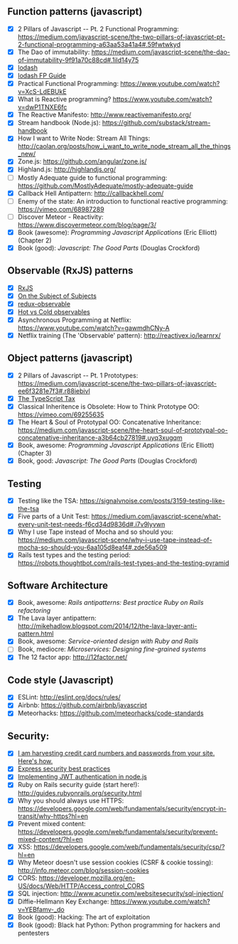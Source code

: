 ## Function patterns (javascript)
- [x] 2 Pillars of Javascript -- Pt. 2 Functional Programming: https://medium.com/javascript-scene/the-two-pillars-of-javascript-pt-2-functional-programming-a63aa53a41a4#.59fwtwkyd 
- [x] The Dao of immutability: https://medium.com/javascript-scene/the-dao-of-immutability-9f91a70c88cd#.1ild14y75
- [x] [lodash](https://lodash.com/docs/4.17.15)
- [x] [lodash FP Guide](https://github.com/lodash/lodash/wiki/FP-Guide)
- [x] Practical Functional Programming: https://www.youtube.com/watch?v=XcS-LdEBUkE
- [x] What is Reactive programming? https://www.youtube.com/watch?v=dwP1TNXE6fc
- [x] The Reactive Manifesto: http://www.reactivemanifesto.org/
- [x] Stream handbook (Node.js): https://github.com/substack/stream-handbook
- [x] How I want to Write Node: Stream All Things: http://caolan.org/posts/how_i_want_to_write_node_stream_all_the_things_new/
- [x] Zone.js: https://github.com/angular/zone.js/
- [x] Highland.js: http://highlandjs.org/
- [ ] Mostly Adequate guide to functional programming: https://github.com/MostlyAdequate/mostly-adequate-guide
- [x] Callback Hell Antipattern: http://callbackhell.com/
- [ ] Enemy of the state: An introduction to functional reactive programming: https://vimeo.com/68987289
- [ ] Discover Meteor - Reactivity: https://www.discovermeteor.com/blog/page/3/
- [x] Book (awesome): *Programming Javascript Applications* (Eric Elliott) (Chapter 2)
- [x] Book (good): *Javascript: The Good Parts* (Douglas Crockford)

## Observable (RxJS) patterns
- [x] [RxJS](https://rxjs-dev.firebaseapp.com/api)
- [x] [On the Subject of Subjects](https://medium.com/@benlesh/on-the-subject-of-subjects-in-rxjs-2b08b7198b93)
- [x] [redux-observable](https://medium.com/@benlesh/redux-observable-ec0b00d2eb52)
- [x] [Hot vs Cold observables](https://medium.com/@benlesh/hot-vs-cold-observables-f8094ed53339)
- [x] Asynchronous Programming at Netflix: https://www.youtube.com/watch?v=gawmdhCNy-A
- [x] Netflix training (The 'Observable' pattern): http://reactivex.io/learnrx/

## Object patterns (javascript)
- [x] 2 Pillars of Javascript -- Pt. 1 Prototypes: https://medium.com/javascript-scene/the-two-pillars-of-javascript-ee6f3281e7f3#.r88iebivl
- [x] [The TypeScript Tax](https://medium.com/javascript-scene/the-typescript-tax-132ff4cb175b?source=search_post---------3)
- [x] Classical Inheritence is Obsolete: How to Think Prototype OO: https://vimeo.com/69255635
- [x] The Heart & Soul of Prototypal OO: Concatenative Inheritance: https://medium.com/javascript-scene/the-heart-soul-of-prototypal-oo-concatenative-inheritance-a3b64cb27819#.uyq3xugqm
- [x] Book, awesome: *Programming Javascript Applications* (Eric Elliott) (Chapter 3)
- [x] Book, good: *Javascript: The Good Parts* (Douglas Crockford)

## Testing
- [x] Testing like the TSA: https://signalvnoise.com/posts/3159-testing-like-the-tsa 
- [x] Five parts of a Unit Test: https://medium.com/javascript-scene/what-every-unit-test-needs-f6cd34d9836d#.i7v9lyvwn
- [x] Why I use Tape instead of Mocha and so should you: https://medium.com/javascript-scene/why-i-use-tape-instead-of-mocha-so-should-you-6aa105d8eaf4#.zde56a509
- [x] Rails test types and the testing period: https://robots.thoughtbot.com/rails-test-types-and-the-testing-pyramid

## Software Architecture
- [x] Book, awesome: *Rails antipatterns: Best practice Ruby on Rails refactoring*
- [x] The Lava layer antipattern: http://mikehadlow.blogspot.com/2014/12/the-lava-layer-anti-pattern.html
- [x] Book, awesome: *Service-oriented design with Ruby and Rails*
- [ ] Book, mediocre: *Microservices: Designing fine-grained systems*
- [x] The 12 factor app: http://12factor.net/

## Code style (Javascript)
- [x] ESLint: http://eslint.org/docs/rules/
- [x] Airbnb: https://github.com/airbnb/javascript
- [x] Meteorhacks: https://github.com/meteorhacks/code-standards

## Security:
- [x] [I am harvesting credit card numbers and passwords from your site. Here's how.](https://medium.com/hackernoon/im-harvesting-credit-card-numbers-and-passwords-from-your-site-here-s-how-9a8cb347c5b5)
- [x] [Express security best practices](https://expressjs.com/en/advanced/best-practice-security.html)
- [x] [Implementing JWT authentication in node.js](https://www.sohamkamani.com/blog/javascript/2019-03-29-node-jwt-authentication/)
- [x] Ruby on Rails security guide (start here!): http://guides.rubyonrails.org/security.html
- [x] Why you should always use HTTPS: https://developers.google.com/web/fundamentals/security/encrypt-in-transit/why-https?hl=en
- [x] Prevent mixed content: https://developers.google.com/web/fundamentals/security/prevent-mixed-content/?hl=en
- [x] XSS: https://developers.google.com/web/fundamentals/security/csp/?hl=en
- [x] Why Meteor doesn't use session cookies (CSRF & cookie tossing): http://info.meteor.com/blog/session-cookies
- [x] CORS: https://developer.mozilla.org/en-US/docs/Web/HTTP/Access_control_CORS
- [x] SQL injection: http://www.acunetix.com/websitesecurity/sql-injection/
- [x] Diffie-Hellmann Key Exchange: https://www.youtube.com/watch?v=YEBfamv-_do
- [x] Book (good): Hacking: The art of exploitation
- [x] Book (good): Black hat Python: Python programming for hackers and pentesters